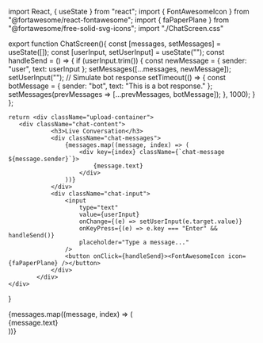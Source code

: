 import React, { useState } from "react";
import { FontAwesomeIcon } from "@fortawesome/react-fontawesome";
import { faPaperPlane } from "@fortawesome/free-solid-svg-icons";
import "./ChatScreen.css"

export function ChatScreen(){
    const [messages, setMessages] = useState([]);
    const [userInput, setUserInput] = useState("");
    const handleSend = () => {
        if (userInput.trim()) {
            const newMessage = { sender: "user", text: userInput };
            setMessages([...messages, newMessage]);
            setUserInput("");
            // Simulate bot response
            setTimeout(() => {
                const botMessage = { sender: "bot", text: "This is a bot response." };
                setMessages(prevMessages => [...prevMessages, botMessage]);
            }, 1000);
        }
    };
    

    
    return <div className="upload-container">
       <div className="chat-content">
                <h3>Live Conversation</h3>
                <div className="chat-messages">
                    {messages.map((message, index) => (
                        <div key={index} className={`chat-message ${message.sender}`}>
                            {message.text}
                        </div>
                    ))}
                </div>
                <div className="chat-input">
                    <input
                        type="text"
                        value={userInput}
                        onChange={(e) => setUserInput(e.target.value)}
                        onKeyPress={(e) => e.key === "Enter" && handleSend()}
                        placeholder="Type a message..."
                    />
                    <button onClick={handleSend}><FontAwesomeIcon icon={faPaperPlane} /></button>
                </div>
            </div>
    </div>
}
<div className={`chat-messages ${conversationStarted ? 'show' : ''}`}>
    {messages.map((message, index) => (
        <div key={index} className={`chat-message ${message.sender}`}>
            {message.text}
        </div>
    ))}
</div>
